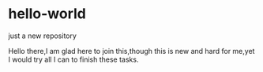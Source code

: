 # hello-world
just a new repository

Hello there,I am glad here to join this,though this is new and hard for me,yet I would try all I can to finish these tasks.
